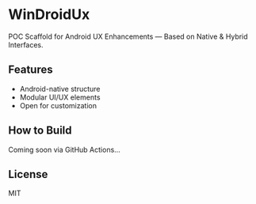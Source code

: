 # WinDroidUx

POC Scaffold for Android UX Enhancements — Based on Native & Hybrid Interfaces.

## Features
- Android-native structure
- Modular UI/UX elements
- Open for customization

## How to Build
Coming soon via GitHub Actions...

## License
MIT
